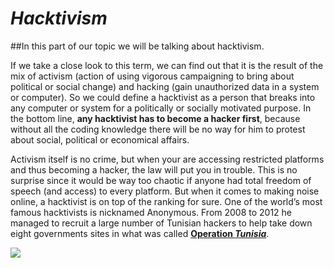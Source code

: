 # _Hacktivism_

##In this part of our topic we will be talking about hacktivism.

If we take a close look to this term, we can find out that it is the result of the mix of activism (action of using vigorous campaigning to bring about political or social change) and hacking (gain unauthorized data in a system or computer). So we could define a hacktivist as a person that breaks into any computer or system for a politically or socially motivated purpose. In the bottom line, **any hacktivist has to become a hacker first**, because without all the coding knowledge there will be no way for him to protest about social, political or economical affairs. 

Activism itself is no crime, but when your are accessing restricted platforms and thus becoming a hacker, the law will put you in trouble. This is no surprise since it would be way too chaotic if anyone had total freedom of speech (and access) to every platform. But when it comes to making noise online, a hacktivist is on top of the ranking for sure. One of the world’s most famous hacktivists is nicknamed Anonymous. From 2008 to 2012 he managed to recruit a large number of Tunisian hackers to help take down eight governments sites in what was called [**Operation _Tunisia_**](https://en.wikipedia.org/wiki/Operation_Tunisia).

<a href="https://betanews.com/wp-content/uploads/2014/05/Hacker.jpg"><img src="https://betanews.com/wp-content/uploads/2014/05/Hacker.jpg" /></a>



